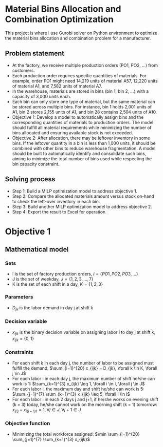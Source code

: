 # Material Bins Allocation and Combination Optimization
This project is where I use Gurobi solver on Python environment to optimize the material bins allocation and combination problem for a manufacturer.

## Problem statement
- At the factory, we receive multiple production orders (PO1, PO2, ...) from customers.
- Each production order requires specific quantities of materials. For example, order PO1 might need 14,219 units of material A57, 12,220 units of material A1, and 7,582 units of material A7.
- In the warehouse, materials are stored in bins (bin 1, bin 2, ...) with a capacity of 3,000 units each.
- Each bin can only store one type of material, but the same material can be stored across multiple bins. For instance, bin 1 holds 2,001 units of A1, bin 2 stores 2,155 units of A1, and bin 28 contains 2,504 units of A10.
- Objective 1: Develop a model to automatically assign bins and the corresponding quantities of materials to production orders. The model should fulfill all material requirements while minimizing the number of bins allocated and ensuring available stock is not exceeded.
- Objective 2: After allocation, there may be leftover inventory in some bins. If the leftover quantity in a bin is less than 1,000 units, it should be combined with other bins to reduce warehouse fragmentation. A model should be built to automatically identify and consolidate such bins, aiming to minimize the total number of bins used while respecting the bin capacity constraint.

## Solving process
- Step 1: Build a MILP optimization model to address objective 1.
- Step 2: Compare the allocated materials amount versus stock on-hand to check the left-over inventory in each bin.
- Step 3: Build another MILP optimization model to address objective 2.
- Step 4: Export the result to Excel for operation.

# Objective 1
## Mathematical model
### Sets
- I is the set of factory production orders, $I = \{PO1, PO2, PO3, \dots\}$
- J is the set of weekday, $J = \{1, 2, 3, \dots, 7\}$
- K is the set of each shift in a day, $K = \{1, 2, 3\}$

### Parameters
- $D_{jk}$ is the labor demand in day j at shift k

### Decision variable
- $x_{ijk}$ is the binary decision variable on assigning labor i to day j at shift k, $x_{ijk} = \{0, 1\}$

### Constraints
- For each shift k in each day j, the number of labor to be assigned must fulfill the demand: $\sum_{i=1}^{20} x_{ijk} = D_{jk}, \forall k \in K, \forall j \in J$
- For each labor i in each day j, the maximum number of shift he/she can work is 1: $\sum_{k=1}^{3} x_{ijk} \leq 1, \forall i \in I, \forall j \in J$
- For each labor i, the maximum day and shift he/she can work is 5: $\sum_{j=1}^{7} \sum_{k=1}^{3} x_{ijk} \leq 5, \forall i \in I$
- For each labor i in each 2 days j and j+1, if he/she works on evening shift (k = 3) today, he/she cannot work on the morning shift (k = 1) tomorrow: $x_{ij3} + x_{i(j+1)1} = 1, \forall j \in J, \forall j+1 \in J$

### Objective function
- Minimizing the total workforce assigned: $\min \sum_{i=1}^{20} \sum_{j=1}^{7} \sum_{k=1}^{3} x_{ijk}$


